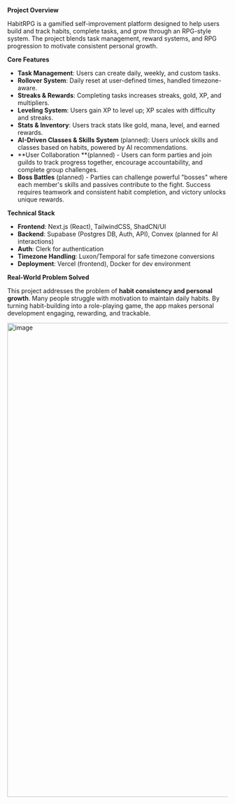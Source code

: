 **Project Overview**

HabitRPG is a gamified self-improvement platform designed to help users build and track habits, complete tasks, and grow through an RPG-style system. The project blends task management, reward systems, and RPG progression to motivate consistent personal growth.



**Core Features**

- **Task Management**: Users can create daily, weekly, and custom tasks.
- **Rollover System**: Daily reset at user-defined times, handled timezone-aware.
- **Streaks & Rewards**: Completing tasks increases streaks, gold, XP, and multipliers.
- **Leveling System**: Users gain XP to level up; XP scales with difficulty and streaks.
- **Stats & Inventory**: Users track stats like gold, mana, level, and earned rewards.
- **AI-Driven Classes & Skills System** (planned): Users unlock skills and classes based on habits, powered by AI recommendations.
- **User Collaboration **(planned) - Users can form parties and join guilds to track progress together, encourage accountability, and complete group challenges.
- **Boss Battles** (planned) - Parties can challenge powerful "bosses" where each member's skills and passives contribute to the fight. Success requires teamwork and consistent habit completion, and victory unlocks unique rewards.


**Technical Stack**

- **Frontend**: Next.js (React), TailwindCSS, ShadCN/UI
- **Backend**: Supabase (Postgres DB, Auth, API), Convex (planned for AI interactions)
- **Auth**: Clerk for authentication
- **Timezone Handling**: Luxon/Temporal for safe timezone conversions
- **Deployment**: Vercel (frontend), Docker for dev environment


**Real-World Problem Solved**

This project addresses the problem of **habit consistency and personal growth**. Many people struggle with motivation to maintain daily habits. By turning habit-building into a role-playing game, the app makes personal development engaging, rewarding, and trackable.

<img width="997" height="1084" alt="image" src="https://github.com/user-attachments/assets/cf173e52-d79d-4db5-88b1-0aa33dbe7a72" />

